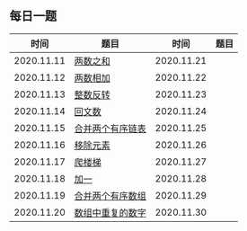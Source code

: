 ## 每日一题


时间|题目|时间|题目
---|--- | --- |---
2020.11.11| [两数之和](https://leetcode-cn.com/problems/two-sum/) |2020.11.21|
2020.11.12| [两数相加](https://leetcode-cn.com/problems/add-two-numbers/) |2020.11.22|
2020.11.13| [整数反转](https://leetcode-cn.com/problems/reverse-integer/) |2020.11.23|
2020.11.14| [回文数](https://leetcode-cn.com/problems/palindrome-number/) |2020.11.24|
2020.11.15| [合并两个有序链表](https://leetcode-cn.com/problems/merge-two-sorted-lists/) |2020.11.25|
2020.11.16| [移除元素](https://leetcode-cn.com/problems/remove-element/) |2020.11.26|
2020.11.17| [爬楼梯](https://leetcode-cn.com/problems/climbing-stairs/) |2020.11.27|
2020.11.18| [加一](https://leetcode-cn.com/problems/plus-one/) |2020.11.28|
2020.11.19| [合并两个有序数组](https://leetcode-cn.com/problems/merge-sorted-array/) |2020.11.29|
2020.11.20| [数组中重复的数字](https://leetcode-cn.com/problems/shu-zu-zhong-zhong-fu-de-shu-zi-lcof/) |2020.11.30|